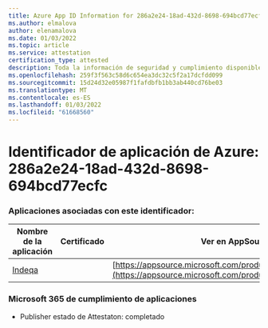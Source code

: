 ```yaml
---
title: Azure App ID Information for 286a2e24-18ad-432d-8698-694bcd77ecfc
ms.author: elmalova
author: elenamalova
ms.date: 01/03/2022
ms.topic: article
ms.service: attestation
certification_type: attested
description: Toda la información de seguridad y cumplimiento disponible para 286a2e24-18ad-432d-8698-694bcd77ecfc.
ms.openlocfilehash: 259f3f563c58d6c654ea3dc32c5f2a17dcfdd099
ms.sourcegitcommit: 15d24d32e05987f1fafdbfb1bb3ab440cd76be03
ms.translationtype: MT
ms.contentlocale: es-ES
ms.lasthandoff: 01/03/2022
ms.locfileid: "61668560"
---
```

# <a name="azure-app-id-286a2e24-18ad-432d-8698-694bcd77ecfc"></a>Identificador de aplicación de Azure: 286a2e24-18ad-432d-8698-694bcd77ecfc


### <a name="apps-associated-with-this-id"></a>Aplicaciones asociadas con este identificador:
| **Nombre de la aplicación** | **Certificado** | **Ver en AppSource** |
|--------------|---------------|-----------------------|
| [Indeqa](https://docs.microsoft.com/microsoft-365-app-certification/forward/WA200003277) |  | [https://appsource.microsoft.com/product/office/WA200003277](https://appsource.microsoft.com/product/office/WA200003277) |

### <a name="microsoft-365-app-compliance-status"></a>Microsoft 365 de cumplimiento de aplicaciones
- Publisher estado de Attestaton: completado
